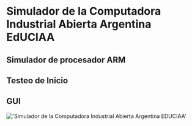 # Simulador de la Computadora Industrial Abierta Argentina EdUCIAA
## Simulador de procesador ARM 
## Testeo de Inicio
## GUI

!['Simulador de la Computadora Industrial Abierta Argentina EDUCIAA'](EdUCIA/00_portada-cc.svg)


